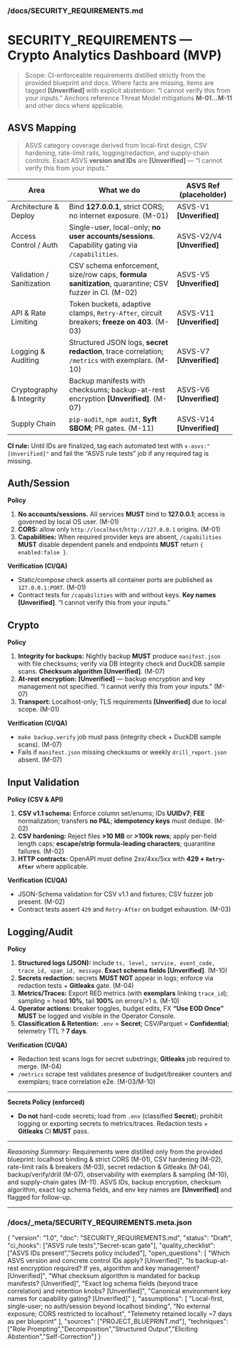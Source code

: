 ﻿### /docs/SECURITY\_REQUIREMENTS.md

# SECURITY\_REQUIREMENTS — Crypto Analytics Dashboard (MVP)

> Scope: CI-enforceable requirements distilled strictly from the provided blueprint and docs. Where facts are missing, items are tagged **\[Unverified]** with explicit abstention: “I cannot verify this from your inputs.”
> Anchors reference Threat Model mitigations **M-01…M-11** and other docs where applicable. &#x20;

## ASVS Mapping

> ASVS category coverage derived from local-first design, CSV hardening, rate-limit rails, logging/redaction, and supply-chain controls. Exact ASVS **version and IDs** are **\[Unverified]** — “I cannot verify this from your inputs.”

| Area                      | What we do                                                                                            | ASVS Ref (placeholder)        |
| ------------------------- | ----------------------------------------------------------------------------------------------------- | ----------------------------- |
| Architecture & Deploy     | Bind **127.0.0.1**, strict CORS; no internet exposure. (M-01)                                         | ASVS-V1 **\[Unverified]**     |
| Access Control / Auth     | Single-user, local-only; **no user accounts/sessions**. Capability gating via `/capabilities`.        | ASVS-V2/V4 **\[Unverified]**  |
| Validation / Sanitization | CSV schema enforcement, size/row caps, **formula sanitization**, quarantine; CSV fuzzer in CI. (M-02) | ASVS-V5 **\[Unverified]**     |
| API & Rate Limiting       | Token buckets, adaptive clamps, `Retry-After`, circuit breakers; **freeze on 403**. (M-03)            | ASVS-V11 **\[Unverified]**    |
| Logging & Auditing        | Structured JSON logs, **secret redaction**, trace correlation; `/metrics` with exemplars. (M-10)      | ASVS-V7 **\[Unverified]**     |
| Cryptography & Integrity  | Backup manifests with checksums; backup-at-rest encryption **\[Unverified]**. (M-07)                  | ASVS-V6 **\[Unverified]**     |
| Supply Chain              | `pip-audit`, `npm audit`, **Syft SBOM**; PR gates. (M-11)                                             | ASVS-V14 **\[Unverified]**    |

**CI rule:** Until IDs are finalized, tag each automated test with `x-asvs:"[Unverified]"` and fail the “ASVS rule tests” job if any required tag is missing.

## Auth/Session

**Policy**

1. **No accounts/sessions.** All services **MUST** bind to **127.0.0.1**; access is governed by local OS user. (M-01)&#x20;
2. **CORS:** allow only `http://localhost`/`http://127.0.0.1` origins. (M-01)&#x20;
3. **Capabilities:** When required provider keys are absent, `/capabilities` **MUST** disable dependent panels and endpoints **MUST** return `{ enabled:false }`.&#x20;

**Verification (CI/QA)**

* Static/compose check asserts all container ports are published as `127.0.0.1:PORT`. (M-01)&#x20;
* Contract tests for `/capabilities` with and without keys. **Key names \[Unverified]**. “I cannot verify this from your inputs.”&#x20;

## Crypto

**Policy**

1. **Integrity for backups:** Nightly backup **MUST** produce `manifest.json` with file checksums; verify via DB integrity check and DuckDB sample scans. **Checksum algorithm \[Unverified]**. (M-07)&#x20;
2. **At-rest encryption:** **\[Unverified]** — backup encryption and key management not specified. “I cannot verify this from your inputs.” (M-07)&#x20;
3. **Transport:** Localhost-only; TLS requirements **\[Unverified]** due to local scope. (M-01)&#x20;

**Verification (CI/QA)**

* `make backup.verify` job must pass (integrity check + DuckDB sample scans). (M-07)&#x20;
* Fails if `manifest.json` missing checksums or weekly `drill_report.json` absent. (M-07)&#x20;

## Input Validation

**Policy (CSV & API)**

1. **CSV v1.1 schema:** Enforce column set/enums; IDs **UUIDv7**; **FEE** normalization; transfers **no P\&L**; **idempotency keys** must dedupe. (M-02)&#x20;
2. **CSV hardening:** Reject files **>10 MB** or **>100k rows**; apply per-field length caps; **escape/strip formula-leading characters**; quarantine failures. (M-02)&#x20;
3. **HTTP contracts:** OpenAPI must define 2xx/4xx/5xx with **429 + `Retry-After`** where applicable.&#x20;

**Verification (CI/QA)**

* JSON-Schema validation for CSV v1.1 and fixtures; CSV fuzzer job present. (M-02)
* Contract tests assert `429` and `Retry-After` on budget exhaustion. (M-03)&#x20;

## Logging/Audit

**Policy**

1. **Structured logs (JSON):** include `ts, level, service, event_code, trace_id, span_id, message`. **Exact schema fields \[Unverified]**. (M-10)&#x20;
2. **Secrets redaction:** secrets **MUST NOT** appear in logs; enforce via redaction tests + **Gitleaks** gate. (M-04)&#x20;
3. **Metrics/Traces:** Export RED metrics (with **exemplars** linking `trace_id`); sampling = head **10%**, tail **100%** on errors/>1 s. (M-10)&#x20;
4. **Operator actions:** breaker toggles, budget edits, FX **“Use EOD Once”** **MUST** be logged and visible in the Operator Console.&#x20;
5. **Classification & Retention:** `.env` = **Secret**; CSV/Parquet = **Confidential**; telemetry TTL ? **7 days**.&#x20;

**Verification (CI/QA)**

* Redaction test scans logs for secret substrings; **Gitleaks** job required to merge. (M-04)&#x20;
* `/metrics` scrape test validates presence of budget/breaker counters and exemplars; trace correlation e2e. (M-03/M-10)&#x20;

---

**Secrets Policy (enforced)**

* **Do not** hard-code secrets; load from `.env` (classified **Secret**); prohibit logging or exporting secrets to metrics/traces. Redaction tests + **Gitleaks** CI **MUST** pass.&#x20;

---

*Reasoning Summary:* Requirements were distilled only from the provided blueprint: localhost binding & strict CORS (M-01), CSV hardening (M-02), rate-limit rails & breakers (M-03), secret redaction & Gitleaks (M-04), backup/verify/drill (M-07), observability with exemplars & sampling (M-10), and supply-chain gates (M-11). ASVS IDs, backup encryption, checksum algorithm, exact log schema fields, and env key names are **\[Unverified]** and flagged for follow-up. &#x20;

---

### /docs/\_meta/SECURITY\_REQUIREMENTS.meta.json

{
"version": "1.0",
"doc": "SECURITY\_REQUIREMENTS.md",
"status": "Draft",
"ci\_hooks": \["ASVS rule tests","Secret-scan gate"],
"quality\_checklist": \["ASVS IDs present","Secrets policy included"],
"open\_questions": \[
"Which ASVS version and concrete control IDs apply? \[Unverified]",
"Is backup-at-rest encryption required? If yes, algorithm and key management? \[Unverified]",
"What checksum algorithm is mandated for backup manifests? \[Unverified]",
"Exact log schema fields (beyond trace correlation) and retention knobs? \[Unverified]",
"Canonical environment key names for capability gating? \[Unverified]"
],
"assumptions": \[
"Local-first, single-user; no auth/session beyond localhost binding",
"No external exposure; CORS restricted to localhost",
"Telemetry retained locally \~7 days as per blueprint"
],
"sources": \["PROJECT\_BLUEPRINT.md"],
"techniques": \["Role Prompting","Decomposition","Structured Output","Eliciting Abstention","Self-Correction"]
}
